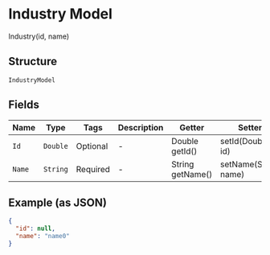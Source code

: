 
# Industry Model

Industry(id, name)

## Structure

`IndustryModel`

## Fields

| Name | Type | Tags | Description | Getter | Setter |
|  --- | --- | --- | --- | --- | --- |
| `Id` | `Double` | Optional | - | Double getId() | setId(Double id) |
| `Name` | `String` | Required | - | String getName() | setName(String name) |

## Example (as JSON)

```json
{
  "id": null,
  "name": "name0"
}
```

